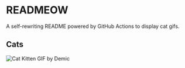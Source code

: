 # READMEOW

A self-rewriting README powered by GitHub Actions to display cat gifs.

## Cats

![Cat Kitten GIF by Demic](https://media4.giphy.com/media/3oriO0OEd9QIDdllqo/200.gif?cid=9acd02da19uuqdh4guszfu35ydhwe77diu08jbopqfl4z7s2&ep=v1_gifs_search&rid=200.gif&ct=g)
